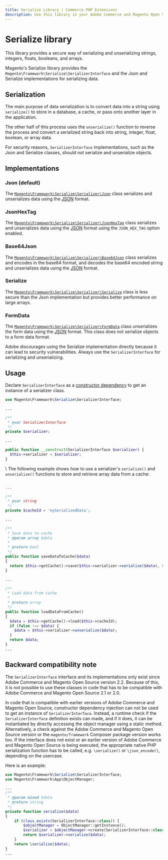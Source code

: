 ```yaml
---
title: Serialize Library | Commerce PHP Extensions
description: Use this library in your Adobe Commerce and Magento Open Source components to manage the serialization and unserialization of data.
---
```


# Serialize library

This library provides a secure way of serializing and unserializing strings, integers, floats, booleans, and arrays.

Magento's Serialize library provides the `Magento\Framework\Serialize\SerializerInterface` and the Json and Serialize implementations for serializing data.

## Serialization

The main purpose of data serialization is to convert data into a string using `serialize()` to store in a database, a cache, or pass onto another layer in the application.

The other half of this process uses the `unserialize()` function to reverse the process and convert a serialized string back into string, integer, float, boolean, or array data.

<InlineAlert variant="warning" slots="text"/>

For security reasons, `SerializerInterface` implementations, such as the Json and Serialize classes, should not serialize and unserialize objects.

## Implementations

### Json (default)

The [`Magento\Framework\Serialize\Serializer\Json`](https://github.com/magento/magento2/blob/2.4/lib/internal/Magento/Framework/Serialize/Serializer/Json.php) class serializes and unserializes data using the [JSON](http://www.json.org/) format.

### JsonHexTag

The [`Magento\Framework\Serialize\Serializer\JsonHexTag`](https://github.com/magento/magento2/blob/2.4/lib/internal/Magento/Framework/Serialize/Serializer/JsonHexTag.php) class serializes and unserializes data using the [JSON](http://www.json.org/) format using the `JSON_HEX_TAG` option enabled.

### Base64Json

The [`Magento\Framework\Serialize\Serializer\Base64Json`](https://github.com/magento/magento2/blob/2.4/lib/internal/Magento/Framework/Serialize/Serializer/Base64Json.php) class serializes and encodes in the base64 format, and decodes the base64 encoded string and unserializes data using the [JSON](http://www.json.org/) format.

### Serialize

The [`Magento\Framework\Serialize\Serializer\Serialize`](https://github.com/magento/magento2/blob/2.4/lib/internal/Magento/Framework/Serialize/Serializer/Serialize.php) class is less secure than the Json implementation but provides better performance on large arrays.

### FormData

The [`Magento\Framework\Serialize\Serializer\FormData`](https://github.com/magento/magento2/blob/2.4/lib/internal/Magento/Framework/Serialize/Serializer/FormData.php) class unserializes the form data using the [JSON](http://www.json.org/) format. This class does not serialize objects to a form data format.

<InlineAlert variant="warning" slots="text"/>

Adobe discourages using the Serialize implementation directly because it can lead to security vulnerabilities. Always use the `SerializerInterface` for serializing and unserializing.

## Usage

Declare `SerializerInterface` as a [constructor dependency](../components/dependency-injection.md) to get an instance of a serializer class.

```php
use Magento\Framework\Serialize\SerializerInterface;

...

/**
 * @var SerializerInterface
 */
private $serializer;

...

public function __construct(SerializerInterface $serializer) {
  $this->serializer = $serializer;
}
```

\\
The following example shows how to use a serializer's `serialize()` and `unserialize()` functions to store and retrieve array data from a cache:

```php

...

/**
 * @var string
 */
private $cacheId = 'mySerializedData';

...

/**
 * Save data to cache
 * @param array $data
 *
 * @return bool
 */
public function saveDataToCache($data)
{
  return $this->getCache()->save($this->serializer->serialize($data), $this->cacheId);
}

...

/**
 * Load data from cache
 *
 * @return array
 */
public function loadDataFromCache()
{
  $data = $this->getCache()->load($this->cacheId);
  if (false !== $data) {
    $data = $this->serializer->unserialize($data);
  }
  return $data;
}
...
```

## Backward compatibility note

The `SerializerInterface` interface and its implementations only exist since Adobe Commerce and Magento Open Source version 2.2.
Because of this, it is not possible to use these classes in code that has to be compatible with Adobe Commerce and Magento Open Source 2.1 or 2.0.

In code that is compatible with earlier versions of Adobe Commerce and Magento Open Source, constructor dependency injection can not be used to get an instance of `SerializerInterface`.
Instead, a runtime check if the `SerializerInterface` definition exists can made, and if it does, it can be instantiated by directly accessing the object manager using a static method. Alternatively, a check against the Adobe Commerce and Magento Open Source version or the `magento/framework` Composer package version works too.
If the interface does not exist or an earlier version of Adobe Commerce and Magento Open Source is being executed, the appropriate native PHP serialization function has to be called, e.g. `\serialize()` or `\json_encode()`, depending on the usercase.

Here is an example:

```php
use Magento\Framework\Serialize\SerializerInterface;
use Magento\Framework\App\ObjectManager;

...
/**
 * @param mixed $data
 * @return string
 */
private function serialize($data)
{
    if (class_exists(SerializerInterface::class)) {
        $objectManager = ObjectManager::getInstance();
        $serializer = $objectManager->create(SerializerInterface::class);
        return $serializer->serialize($data);
    }
    return \serialize($data);
}
...

```
